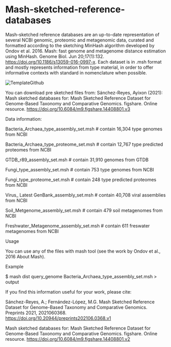 # Mash-sketched-reference-databases
Mash-sketched reference databases are an up-to-date representation of several NCBI genomic, proteomic and metagenomic data, curated and formatted according to the sketching  MinHash algorithm developed by Ondov et al. 2016. Mash: fast genome and metagenome distance estimation using MinHash. Genome Biol. Jun 20;17(1):132. https://doi.org/10.1186/s13059-016-0997-x. Each dataset is in .msh format and mostly represents information from type material, in order to offer informative contexts with standard in nomenclature when possible.

![TemplateGithub](https://user-images.githubusercontent.com/42699236/115393742-a1237d00-a1a7-11eb-98b1-2d703854a357.jpg)


You can download pre sketched files from:
Sánchez-Reyes, Ayixon (2021): Mash sketched databases for: Mash Sketched Reference Dataset for Genome-Based Taxonomy and Comparative Genomics. figshare. Online resource. https://doi.org/10.6084/m9.figshare.14408801.v3 

Data information:

Bacteria_Archaea_type_assembly_set.msh  # contain 16,304 type genomes from NCBI

Bacteria_Archaea_type_proteome_set.msh  # contain 12,767 type predicted proteomes from NCBI

GTDB_r89_assembly_set.msh               # contain 31,910 genomes from GTDB

Fungi_type_assembly_set.msh             # contain 753 type genomes from NCBI

Fungi_type_proteome_set.msh             # contain 248 type predicted proteomes from NCBI

Virus_ Latest GenBank_assembly_set.msh  # contain 40,708 viral assemblies from NCBI

Soil_Metgenome_assembly_set.msh         # contain 479 soil metagenomes from NCBI

Freshwater_Metagenome_assembly_set.msh  # contain 611 freswater metagenomes from NCBI

Usage

You can use any of the files with mash tool (see the work by Ondov et al., 2016 About Mash).

Example

$ mash dist query_genome  Bacteria_Archaea_type_assembly_set.msh > output

If you find this information useful for your work, please cite:

Sánchez-Reyes, A.; Fernández-López, M.G. Mash Sketched Reference Dataset for Genome-Based Taxonomy and Comparative Genomics. Preprints 2021, 2021060368. https://doi.org/10.20944/preprints202106.0368.v1

Mash sketched databases for: Mash Sketched Reference Dataset for Genome-Based Taxonomy and Comparative Genomics. figshare. Online resource. https://doi.org/10.6084/m9.figshare.14408801.v2 
